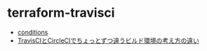 # terraform-travisci

- [conditions](https://docs.travis-ci.com/user/conditions-v1#integration)
- [TravisCIとCircleCIでちょっとずつ違うビルド環境の考え方の違い](http://packsaddle.org/articles/differences-between-travis-ci-and-circle-ci/)

